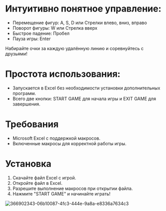 # Интуитивно понятное управление: 
  - Перемещение фигур: A, S, D или Стрелки влево, вниз, вправо
  - Поворот фигуры: W или Стрелка вверх
  - Быстрое падение: Пробел
  - Пауза игры: Enter

Набирайте очки за каждую удалённую линию и соревнуйтесь с друзьями!

# Простота использования:
  - Запускается в Excel без необходимости установки дополнительных программ.
  - Всего две кнопки: START GAME для начала игры и EXIT GAME для завершения.

# Требования
  - Microsoft Excel с поддержкой макросов.
  - Включенные макросы для корректной работы игры.

# Установка
  1. Скачайте файл Excel с игрой.
  2. Откройте файл в Excel.
  3. Разрешите выполнение макросов при открытии файла.
  4. Нажмите "START GAME" и начинайте играть!

![366902343-06b10087-4fc3-444e-9a8a-e8336a7634c3](https://github.com/user-attachments/assets/aaa5aa80-1bfe-4f5b-8471-d4c51886998e)
